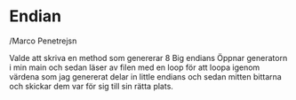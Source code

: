 # Endian
/Marco Penetrejsn

Valde att skriva en method som genererar 8 Big endians
Öppnar generatorn i min main och sedan läser av filen med en loop för att loopa igenom värdena som jag genererat
delar in little endians och sedan mitten bittarna och skickar dem var för sig till sin rätta plats.
